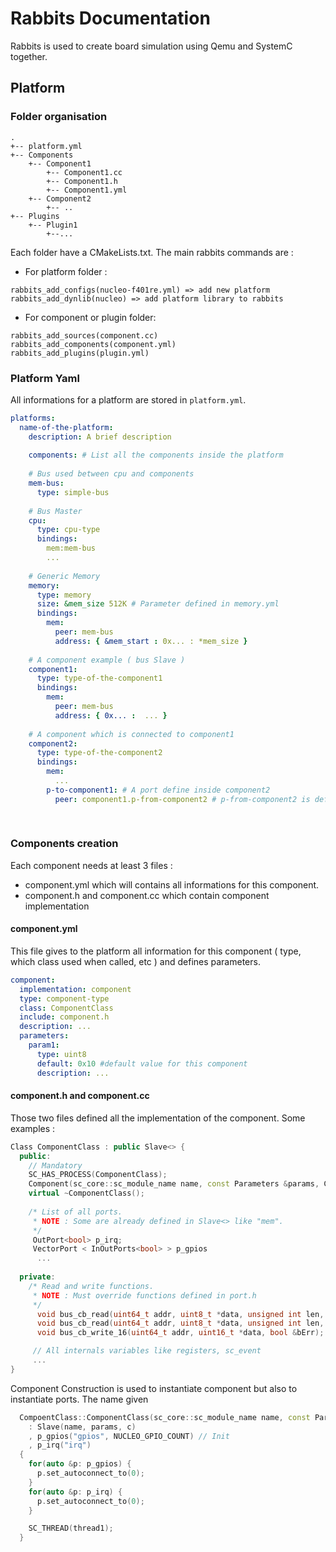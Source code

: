 # Rabbits Documentation 

Rabbits is used to create board simulation using Qemu and SystemC together. 

## Platform 

### Folder organisation 

```
.
+-- platform.yml
+-- Components
    +-- Component1
        +-- Component1.cc
        +-- Component1.h
        +-- Component1.yml
    +-- Component2
        +-- ..
+-- Plugins
    +-- Plugin1
        +--...
```
Each folder have a CMakeLists.txt. The main rabbits commands are : 
- For platform folder : 
```
rabbits_add_configs(nucleo-f401re.yml) => add new platform
rabbits_add_dynlib(nucleo) => add platform library to rabbits

```

- For component or plugin folder:
```
rabbits_add_sources(component.cc)
rabbits_add_components(component.yml)
rabbits_add_plugins(plugin.yml)
```

###  Platform Yaml 

All informations for a platform are stored in `platform.yml`. 

```Yaml
platforms:
  name-of-the-platform:
    description: A brief description 
    
    components: # List all the components inside the platform
    
    # Bus used between cpu and components
    mem-bus: 
      type: simple-bus
    
    # Bus Master  
    cpu: 
      type: cpu-type
      bindings: 
        mem:mem-bus
        ...
        
    # Generic Memory
    memory:
      type: memory
      size: &mem_size 512K # Parameter defined in memory.yml
      bindings: 
        mem:
          peer: mem-bus
          address: { &mem_start : 0x... : *mem_size }
          
    # A component example ( bus Slave ) 
    component1:
      type: type-of-the-component1
      bindings: 
        mem:
          peer: mem-bus
          address: { 0x... :  ... } 
        
    # A component which is connected to component1 
    component2:
      type: type-of-the-component2
      bindings:
        mem: 
          ...
        p-to-component1: # A port define inside component2
          peer: component1.p-from-component2 # p-from-component2 is defined inside component1 
          
    
```

### Components creation 

Each component needs at least 3 files : 
- component.yml which will contains all informations for this component.
- component.h and component.cc which contain component implementation

####  component.yml
This file gives to the platform all information for this component ( type, which class used when called, etc ) and defines parameters.

```Yaml
component:
  implementation: component
  type: component-type
  class: ComponentClass
  include: component.h 
  description: ...
  parameters:
    param1:
      type: uint8 
      default: 0x10 #default value for this component 
      description: ...
```

####  component.h and component.cc

Those two files defined all the implementation of the component. Some examples : 

``` C++
Class ComponentClass : public Slave<> { 
  public: 
    // Mandatory
    SC_HAS_PROCESS(ComponentClass);
    Component(sc_core::sc_module_name name, const Parameters &params, ConfigManager &c);
    virtual ~ComponentClass();
    
    /* List of all ports. 
     * NOTE : Some are already defined in Slave<> like "mem".
     */
     OutPort<bool> p_irq;
     VectorPort < InOutPorts<bool> > p_gpios
      ...
      
  private:
    /* Read and write functions.
     * NOTE : Must override functions defined in port.h
     */
      void bus_cb_read(uint64_t addr, uint8_t *data, unsigned int len, bool &bErr); // read for all len
      void bus_cb_read(uint64_t addr, uint8_t *data, unsigned int len, bool &bErr); // write for all len
      void bus_cb_write_16(uint64_t addr, uint16_t *data, bool &bErr); // Specific action for 16 bits write

     // All internals variables like registers, sc_event
     ...
}
```

Component Construction is used to instantiate component but also to instantiate ports. The name given 
``` C++
  CompoentClass::ComponentClass(sc_core::sc_module_name name, const Parameters &params, ConfigManager &c)
    : Slave(name, params, c)
    , p_gpios("gpios", NUCLEO_GPIO_COUNT) // Init 
    , p_irq("irq") 
  {
    for(auto &p: p_gpios) {
      p.set_autoconnect_to(0);
    }
    for(auto &p: p_irq) {
      p.set_autoconnect_to(0);
    }

    SC_THREAD(thread1);
  }

```


